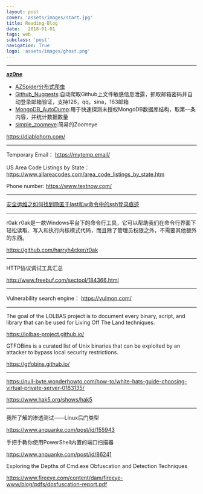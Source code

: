 ```yaml
---
layout: post
cover: 'assets/images/start.jpg'
title: Reading-Blog
date:   2018-01-01
tags: web
subclass: 'post'
navigation: True
logo: 'assets/images/ghost.png'
---
```


---

[**az0ne**](http://az0ne.lofter.com/)

- [AZSpider分布式爬虫](https://github.com/az0ne/AZSpider)
- [Github_Nuggests](https://github.com/az0ne/Github_Nuggests):自动爬取Github上文件敏感信息泄露，抓取邮箱密码并自动登录邮箱验证，支持126，qq，sina，163邮箱 
- [MongoDB_AutoDump](https://github.com/az0ne/MongoDB_AutoDump):用于快速探测未授权MongoDB数据库结构，取第一条内容，并统计数据数量
- [simple_zoomeye](https://github.com/az0ne/simple_zoomeye):简易的Zoomeye

https://diablohorn.com/

---

Temporary Email：
https://mytemp.email/

US Area Code Listings by State：
https://www.allareacodes.com/area_code_listings_by_state.htm

Phone number:
https://www.textnow.com/

---

[安全运维之如何找到隐匿于last和w命令中的ssh登录痕迹](http://www.freebuf.com/articles/system/182860.html)

---

r0ak
r0ak是一款Windows平台下的命令行工具，它可以帮助我们在命令行界面下轻松读取、写入和执行内核模式代码，而且除了管理员权限之外，不需要其他额外的东西。

https://github.com/harryh4cker/r0ak

---

HTTP协议调试工具汇总

http://www.freebuf.com/sectool/184366.html

---

Vulnerability search engine：
https://vulmon.com/

---

The goal of the LOLBAS project is to document every binary, script, and library that can be used for Living Off The Land techniques.

https://lolbas-project.github.io/

GTFOBins is a curated list of Unix binaries that can be exploited by an attacker to bypass local security restrictions.

https://gtfobins.github.io/


---

https://null-byte.wonderhowto.com/how-to/white-hats-guide-choosing-virtual-private-server-0183135/

https://www.hak5.org/shows/hak5

---

我所了解的渗透测试——Linux后门类型

https://www.anquanke.com/post/id/155943

手把手教你使用PowerShell内置的端口扫描器

https://www.anquanke.com/post/id/86241

Exploring the Depths of Cmd.exe Obfuscation and Detection Techniques

https://www.fireeye.com/content/dam/fireeye-www/blog/pdfs/dosfuscation-report.pdf
